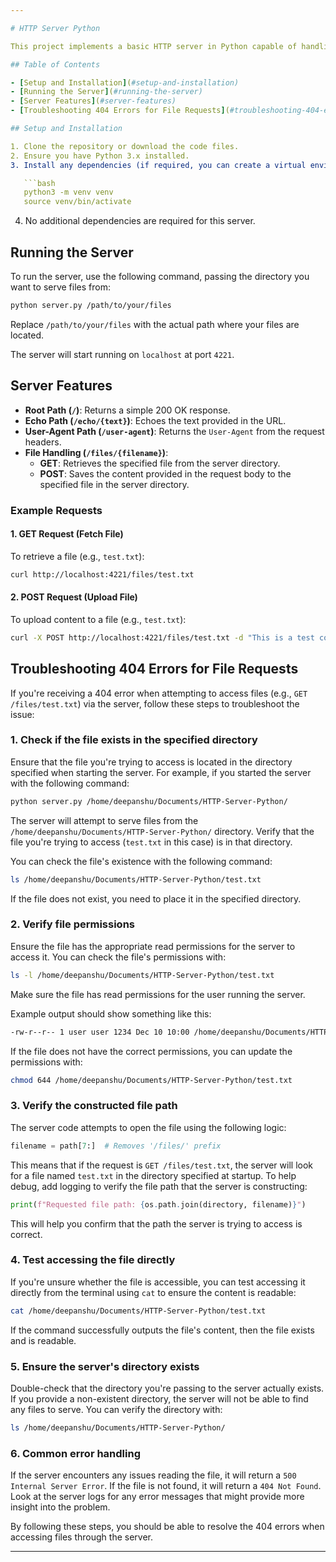 ```yaml
---

# HTTP Server Python

This project implements a basic HTTP server in Python capable of handling file requests (GET and POST), supporting content encoding (gzip), and serving responses based on the requested paths.

## Table of Contents

- [Setup and Installation](#setup-and-installation)
- [Running the Server](#running-the-server)
- [Server Features](#server-features)
- [Troubleshooting 404 Errors for File Requests](#troubleshooting-404-errors-for-file-requests)

## Setup and Installation

1. Clone the repository or download the code files.
2. Ensure you have Python 3.x installed.
3. Install any dependencies (if required, you can create a virtual environment):

   ```bash
   python3 -m venv venv
   source venv/bin/activate
   ```

4. No additional dependencies are required for this server.

## Running the Server

To run the server, use the following command, passing the directory you want to serve files from:

```bash
python server.py /path/to/your/files
```

Replace `/path/to/your/files` with the actual path where your files are located.

The server will start running on `localhost` at port `4221`.

## Server Features

- **Root Path (`/`)**: Returns a simple 200 OK response.
- **Echo Path (`/echo/{text}`)**: Echoes the text provided in the URL.
- **User-Agent Path (`/user-agent`)**: Returns the `User-Agent` from the request headers.
- **File Handling (`/files/{filename}`)**:
  - **GET**: Retrieves the specified file from the server directory.
  - **POST**: Saves the content provided in the request body to the specified file in the server directory.

### Example Requests

#### 1. **GET Request (Fetch File)**

To retrieve a file (e.g., `test.txt`):

```bash
curl http://localhost:4221/files/test.txt
```

#### 2. **POST Request (Upload File)**

To upload content to a file (e.g., `test.txt`):

```bash
curl -X POST http://localhost:4221/files/test.txt -d "This is a test content"
```

## Troubleshooting 404 Errors for File Requests

If you're receiving a 404 error when attempting to access files (e.g., `GET /files/test.txt`) via the server, follow these steps to troubleshoot the issue:

### 1. **Check if the file exists in the specified directory**
   Ensure that the file you're trying to access is located in the directory specified when starting the server. For example, if you started the server with the following command:

   ```bash
   python server.py /home/deepanshu/Documents/HTTP-Server-Python/
   ```

   The server will attempt to serve files from the `/home/deepanshu/Documents/HTTP-Server-Python/` directory. Verify that the file you're trying to access (`test.txt` in this case) is in that directory.

   You can check the file's existence with the following command:

   ```bash
   ls /home/deepanshu/Documents/HTTP-Server-Python/test.txt
   ```

   If the file does not exist, you need to place it in the specified directory.

### 2. **Verify file permissions**
   Ensure the file has the appropriate read permissions for the server to access it. You can check the file's permissions with:

   ```bash
   ls -l /home/deepanshu/Documents/HTTP-Server-Python/test.txt
   ```

   Make sure the file has read permissions for the user running the server.

   Example output should show something like this:

   ```bash
   -rw-r--r-- 1 user user 1234 Dec 10 10:00 /home/deepanshu/Documents/HTTP-Server-Python/test.txt
   ```

   If the file does not have the correct permissions, you can update the permissions with:

   ```bash
   chmod 644 /home/deepanshu/Documents/HTTP-Server-Python/test.txt
   ```

### 3. **Verify the constructed file path**
   The server code attempts to open the file using the following logic:

   ```python
   filename = path[7:]  # Removes '/files/' prefix
   ```

   This means that if the request is `GET /files/test.txt`, the server will look for a file named `test.txt` in the directory specified at startup. To help debug, add logging to verify the file path that the server is constructing:

   ```python
   print(f"Requested file path: {os.path.join(directory, filename)}")
   ```

   This will help you confirm that the path the server is trying to access is correct.

### 4. **Test accessing the file directly**
   If you're unsure whether the file is accessible, you can test accessing it directly from the terminal using `cat` to ensure the content is readable:

   ```bash
   cat /home/deepanshu/Documents/HTTP-Server-Python/test.txt
   ```

   If the command successfully outputs the file's content, then the file exists and is readable.

### 5. **Ensure the server's directory exists**
   Double-check that the directory you're passing to the server actually exists. If you provide a non-existent directory, the server will not be able to find any files to serve. You can verify the directory with:

   ```bash
   ls /home/deepanshu/Documents/HTTP-Server-Python/
   ```

### 6. **Common error handling**
   If the server encounters any issues reading the file, it will return a `500 Internal Server Error`. If the file is not found, it will return a `404 Not Found`. Look at the server logs for any error messages that might provide more insight into the problem.

By following these steps, you should be able to resolve the 404 errors when accessing files through the server.

---
```

